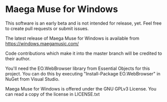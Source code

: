 # Maega Muse for Windows
This software is an early beta and is not intended for release, yet.
Feel free to create pull requests or submit issues.

The latest release of Maega Muse for Windows is available from https://windows.maegamusic.com/

Code contributions which make it into the master branch will be credited to their author.

You'll need the EO.WebBrowser library from Essential Objects for this project.
You can do this by executing "Install-Package EO.WebBrowser" in NuGet from Visual Studio.

Maega Muse for Windows is offered under the GNU GPLv3 License.
You can read a copy of the license in LICENSE.txt

